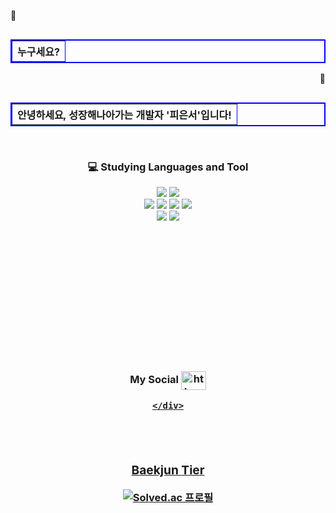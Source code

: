 <table width="300" border="2" bordercolor="blue" align="left">
        <tr>
          <p align="left">💬</p>
          <th>누구세요?</th>
        </tr>
</table>
<br>
<table width="300" border="2" bordercolor="blue" align="right">
        <tr>
          <p align="right">💬</p>
          <th>안녕하세요, 성장해나아가는 개발자 '피은서'입니다!<br></th>
        </tr>
</table>
<br>
<br>
<br>
<br>
<br>
<h3><p align="center">💻 Studying Languages and Tool</p></h3>
<div align="center">
<img src="https://img.shields.io/badge/java-007396?style=for-the-badge&logo=java&logoColor=white">
  <img src="https://img.shields.io/badge/Spring Boot-6DB33F?style=for-the-badge&logo=Spring Boot&logoColor=white">
        <br>
  <img src="https://img.shields.io/badge/C-A8B9CC?style=for-the-badge&logo=C&logoColor=white">
  <img src="https://img.shields.io/badge/C++-00599C?style=for-the-badge&logo=c++&logoColor=white">
  <img src="https://img.shields.io/badge/PHP-777BB4?style=for-the-badge&logo=PHP&logoColor=white">
  <img src="https://img.shields.io/badge/Node.js-5FA04E?style=for-the-badge&logo=Node.js&logoColor=white">
        <br>
  <img src="https://img.shields.io/badge/MySQL-4479A1?style=for-the-badge&logo=MySQL&logoColor=white">
  <img src="https://img.shields.io/badge/Oracle DB-F80000?style=for-the-badge&logo=Oracle&logoColor=white">
  </div>

<br><br><br><br><br><br>
<br><br><br>

<br>
  <br>

  <h3><p align="center">My Social
    <a href="https://instagram.com/https://www.instagram.com/p._.dmstj/" target="blank"><img align="center" src="https://raw.githubusercontent.com/rahuldkjain/github-profile-readme-generator/master/src/images/icons/Social/instagram.svg" alt="https://www.instagram.com/p._.dmstj/" height="30" width="40" />
  <div align="center">
   
    </div>
    
  <br>
  <br>

  <h3>Baekjun Tier</h3>

[![Solved.ac 프로필](http://mazassumnida.wtf/api/v2/generate_badge?boj=pieun)](https://solved.ac/pieun)
